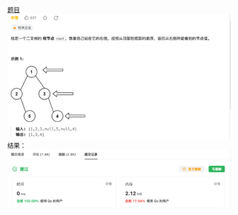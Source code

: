 [题目](https://leetcode.cn/problems/binary-tree-right-side-view/description/)
![pic](img.png)
结果：
![pic](result.png)